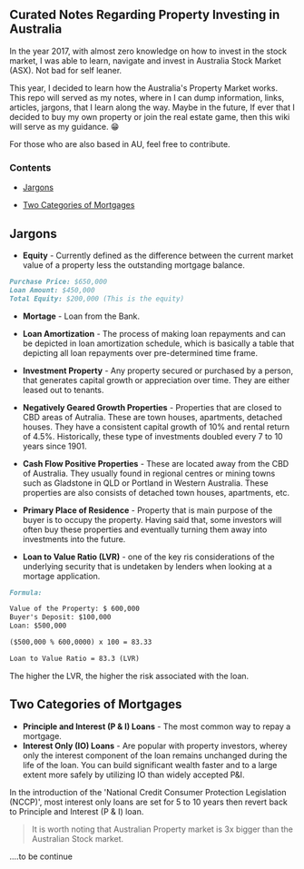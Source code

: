 ## Curated Notes Regarding Property Investing in Australia

In the year 2017, with almost zero knowledge on how to invest in the stock market, I was able to learn, navigate and invest in Australia Stock Market (ASX). Not bad for self leaner.

This year, I decided to learn how the Australia's Property Market works. This repo will served as my notes, where in I can dump information, links, articles, jargons, that I learn along the way. Maybe in the future, If ever that I decided to buy my own property or join the real estate game, then this wiki will serve as my guidance. 😁

For those who are also based in AU, feel free to contribute.

### Contents

* [Jargons](#jargons)

* [Two Categories of Mortgages](#Two-Categories-of-Mortgages)

## Jargons

* **Equity** - Currently defined as the difference between the current market value of a property less the outstanding mortgage balance.

```markdown
Purchase Price: $650,000
Loan Amount: $450,000
Total Equity: $200,000 (This is the equity)
```

* **Mortage** - Loan from the Bank.
* **Loan Amortization** - The process of making loan repayments and can be depicted in loan amortization schedule, which is basically a table that depicting all loan repayments over pre-determined time frame.

* **Investment Property** - Any property secured or purchased by a person, that generates capital growth or appreciation over time. They are either leased out to tenants.
* **Negatively Geared Growth Properties** - Properties that are closed to CBD areas of Autralia. These are town houses, apartments, detached houses. They have a consistent capital growth of 10% and rental return of 4.5%. Historically, these type of investments doubled every 7 to 10 years since 1901.
* **Cash Flow Positive Properties** - These are located away from the CBD of Australia. They usually found in regional centres or mining towns such as Gladstone in QLD or Portland in Western Australia. These properties are also consists of detached town houses, apartments, etc.
* **Primary Place of Residence** - Property that is main purpose of the buyer is to occupy the property. Having said that, some investors will often buy these properties and eventually turning them away into investments into the future.

* **Loan to Value Ratio (LVR)** - one of the key ris considerations of the underlying security that is undetaken by lenders when looking at a mortage application.

```markdown
Formula:

Value of the Property: $ 600,000
Buyer's Deposit: $100,000
Loan: $500,000

($500,000 % 600,0000) x 100 = 83.33

Loan to Value Ratio = 83.3 (LVR)
```

The higher the LVR, the higher the risk associated with the loan.

## Two Categories of Mortgages

* **Principle and Interest (P & I) Loans** - The most common way to repay a mortgage.
* **Interest Only (IO) Loans** - Are popular with property investors, wherey only the interest component of the loan remains unchanged during the life of the loan. You can build significant wealth faster and to a large extent more safely by utilizing IO than widely accepted P&I.

In the introduction of the 'National Credit Consumer Protection Legislation (NCCP)', most interest only loans are set for 5 to 10 years then revert back to Principle and Interest (P & I) loan.

> It is worth noting that Australian Property market is 3x bigger than the Australian Stock market.

....to be continue
